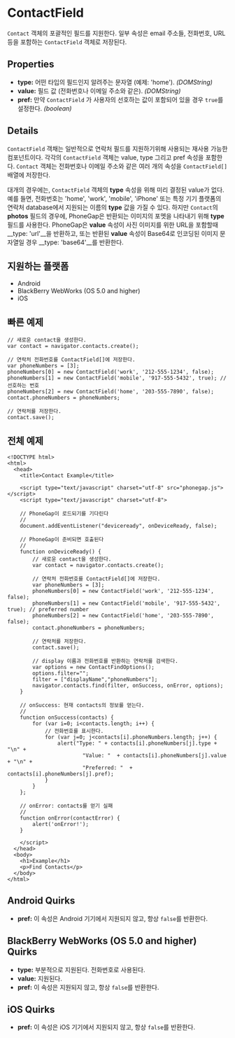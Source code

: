 ContactField
============

`Contact` 객체의 포괄적인 필드를 지원한다. 일부 속성은 email 주소들, 전화번호, URL등을 포함하는 `ContactField` 객체로 저장된다.

Properties
----------

- __type:__ 어떤 타입의 필드인지 알려주는 문자열 (예제: 'home'). _(DOMString)_
- __value:__ 필드 값 (전화번호나 이메일 주소와 같은). _(DOMString)_
- __pref:__ 만약 `ContactField` 가 사용자의 선호하는 값이 포함되어 있을 경우 `true`를 설정한다. _(boolean)_

Details
-------

`ContactField` 객채는 일반적으로 연락처 필드를 지원하기위해 사용되는 재사용 가능한 컴포넌트이다. 각각의 `ContactField` 객체는 value, type 그리고 pref 속성을 포함한다. `Contact` 객체는 전화번호나 이메일 주소와 같은 여러 개의 속성을 `ContactField[]` 배열에 저장한다.

대개의 경우에는, `ContactField` 객체의 __type__ 속성을 위해 미리 결정된 value가 없다. 예를 들면, 전화번호는 'home', 'work', 'mobile', 'iPhone' 또는 특정 기기 플랫폼의 연락처 database에서 지원되는 이름의 __type__ 값을 가질 수 있다. 하지만 `Contact`의 __photos__ 필드의 경우에, PhoneGap은 반환되는 이미지의 포멧을 나타내기 위해 __type__ 필드를 사용한다. PhoneGap은 __value__ 속성이 사진 이미지를 위한 URL을 포함할때 __type: 'url'__을 반환하고, 또는 반환된 __value__ 속성이 Base64로 인코딩된 이미지 문자열일 경우 __type: 'base64'__를 반환한다. 

지원하는 플랫폼
-------------------

- Android
- BlackBerry WebWorks (OS 5.0 and higher)
- iOS

빠른 예제
-------------

	// 새로운 contact을 생성한다.
	var contact = navigator.contacts.create();
	
	// 연락처 전화번호를 ContactField[]에 저장한다.
	var phoneNumbers = [3];
	phoneNumbers[0] = new ContactField('work', '212-555-1234', false);
	phoneNumbers[1] = new ContactField('mobile', '917-555-5432', true); // 선호하는 번호
	phoneNumbers[2] = new ContactField('home', '203-555-7890', false);
	contact.phoneNumbers = phoneNumbers;
	
	// 연락처를 저장한다.
	contact.save();

전체 예제
------------

    <!DOCTYPE html>
    <html>
      <head>
        <title>Contact Example</title>

        <script type="text/javascript" charset="utf-8" src="phonegap.js"></script>
        <script type="text/javascript" charset="utf-8">

        // PhoneGap이 로드되기를 기다린다
        //
        document.addEventListener("deviceready", onDeviceReady, false);

        // PhoneGap이 준비되면 호출된다
        //
        function onDeviceReady() {
			// 새로운 contact을 생성한다.
			var contact = navigator.contacts.create();

			// 연락처 전화번호를 ContactField[]에 저장한다.
			var phoneNumbers = [3];
			phoneNumbers[0] = new ContactField('work', '212-555-1234', false);
			phoneNumbers[1] = new ContactField('mobile', '917-555-5432', true); // preferred number
			phoneNumbers[2] = new ContactField('home', '203-555-7890', false);
			contact.phoneNumbers = phoneNumbers;

			// 연락처를 저장한다.
			contact.save();

			// display 이름과 전화번호를 반환하는 연락처를 검색한다.
			var options = new ContactFindOptions();
			options.filter="";
			filter = ["displayName","phoneNumbers"];
			navigator.contacts.find(filter, onSuccess, onError, options);
        }
    
        // onSuccess: 현재 contacts의 정보를 얻는다.
        //
		function onSuccess(contacts) {
			for (var i=0; i<contacts.length; i++) {
				// 전화번호를 표시한다.
				for (var j=0; j<contacts[i].phoneNumbers.length; j++) {
					alert("Type: " + contacts[i].phoneNumbers[j].type + "\n" + 
							"Value: "  + contacts[i].phoneNumbers[j].value + "\n" + 
							"Preferred: "  + contacts[i].phoneNumbers[j].pref);
				}
			}
		};
    
        // onError: contacts를 얻기 실패
        //
        function onError(contactError) {
            alert('onError!');
        }

        </script>
      </head>
      <body>
        <h1>Example</h1>
        <p>Find Contacts</p>
      </body>
    </html>

Android Quirks
--------------

- __pref:__ 이 속성은 Android 기기에서 지원되지 않고, 항상 `false`를 반환한다.

BlackBerry WebWorks (OS 5.0 and higher) Quirks
--------------------------------------------

- __type:__ 부분적으로 지원된다. 전화번호로 사용된다.
- __value:__ 지원된다.
- __pref:__ 이 속성은 지원되지 않고, 항상 `false`를 반환한다.

iOS Quirks
-----------
- __pref:__ 이 속성은 iOS 기기에서 지원되지 않고, 항상 `false`를 반환한다.
